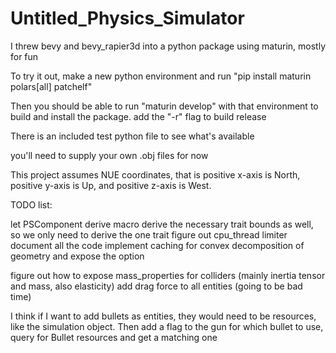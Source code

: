 # Untitled_Physics_Simulator

I threw bevy and bevy_rapier3d into a python package using maturin, mostly for fun

To try it out, make a new python environment and run "pip install maturin polars[all] patchelf"

Then you should be able to run "maturin develop" with that environment to build and install the package. add the "-r" flag to build release

There is an included test python file to see what's available

you'll need to supply your own .obj files for now

This project assumes NUE coordinates, that is positive x-axis is North, positive y-axis is Up, and positive z-axis is West.

TODO list:

let PSComponent derive macro derive the necessary trait bounds as well, so we only need to derive the one trait
figure out cpu_thread limiter
document all the code
implement caching for convex decomposition of geometry and expose the option

figure out how to expose mass_properties for colliders (mainly inertia tensor and mass, also elasticity)
add drag force to all entities (going to be bad time)


I think if I want to add bullets as entities, they would need to be resources, like the simulation object. Then add a flag to the gun for which bullet to use, query for Bullet resources and get a matching one